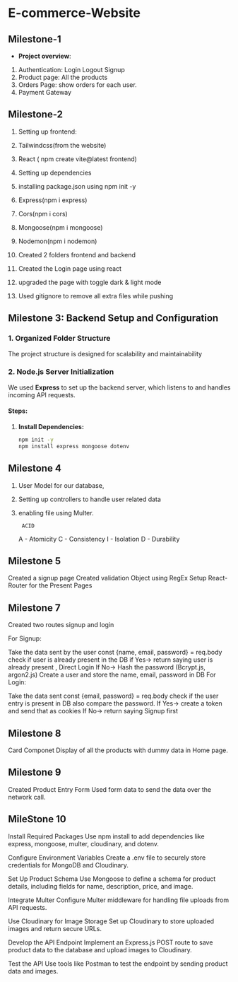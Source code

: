 # E-commerce-Website






## Milestone-1

* **Project overview**:  
1. Authentication: Login Logout Signup
2. Product page: All the products
3. Orders Page: show orders for each user.
4. Payment Gateway

## Milestone-2
1. Setting up frontend:

 1. Tailwindcss(from the website)

 2. React ( npm create vite@latest frontend)
  
2. Setting up dependencies

 1. installing package.json using npm init -y

 2. Express(npm i express)
  
 3. Cors(npm i cors)
  
 4. Mongoose(npm i mongoose)
  
 5. Nodemon(npm i nodemon)

3. Created 2 folders frontend and backend

 1. Created the Login page using react

 2. upgraded the page with toggle dark & light mode

 3. Used gitignore to remove all extra files while pushing


## Milestone 3: Backend Setup and Configuration

### 1. Organized Folder Structure
The project structure is designed for scalability and maintainability

### 2. Node.js Server Initialization
We used **Express** to set up the backend server, which listens to and handles incoming API requests.

#### Steps:
1. **Install Dependencies:**
   ```bash
   npm init -y
   npm install express mongoose dotenv

## Milestone 4
1. User Model for our database,
2. Setting up controllers to handle user related data
3. enabling file using Multer.

        ACID
    A - Atomicity
    C - Consistency
    I - Isolation
    D - Durability

## Milestone 5
Created a signup page
Created validation Object using RegEx
Setup React-Router for the Present Pages

## Milestone 7
Created two routes signup and login

For Signup:

Take the data sent by the user
const {name, email, password} = req.body
check if user is already present in the DB
if Yes-> return saying user is already present , Direct Login
If No->
Hash the password (Bcrypt.js, argon2.js)
Create a user and store the name, email, password in DB
For Login:

Take the data sent const {email, password} = req.body
check if the user entry is present in DB also compare the password.
If Yes-> create a token and send that as cookies
If No-> return saying Signup first

## Milestone 8
Card Componet
Display of all the products with dummy data in Home page.

## Milestone 9
Created Product Entry Form
Used form data to send the data over the network call.

## MileStone 10
Install Required Packages
Use npm install to add dependencies like express, mongoose, multer, cloudinary, and dotenv.

Configure Environment Variables
Create a .env file to securely store credentials for MongoDB and Cloudinary.

Set Up Product Schema
Use Mongoose to define a schema for product details, including fields for name, description, price, and image.

Integrate Multer
Configure Multer middleware for handling file uploads from API requests.

Use Cloudinary for Image Storage
Set up Cloudinary to store uploaded images and return secure URLs.

Develop the API Endpoint
Implement an Express.js POST route to save product data to the database and upload images to Cloudinary.

Test the API
Use tools like Postman to test the endpoint by sending product data and images.







